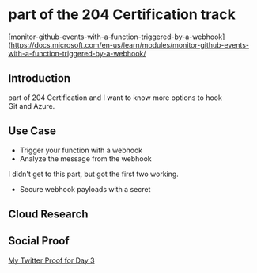 <!-- This template removes the micro tutorial for a quicker post and removes images for a full template check out the 000-DAY-ARTICLE-LONG-TEMPLATE.MD-->


# part of the 204 Certification track
[monitor-github-events-with-a-function-triggered-by-a-webhook](https://docs.microsoft.com/en-us/learn/modules/monitor-github-events-with-a-function-triggered-by-a-webhook/
## Introduction

part of 204 Certification and I want to know more options to hook  
Git and Azure.

## Use Case
* Trigger your function with a webhook
* Analyze the message from the webhook

I didn't get to this part, but got the first two working.
* Secure webhook payloads with a secret

## Cloud Research

## Social Proof

[My Twitter Proof for Day 3](https://twitter.com/stlwebmaster/status/1304244441725759491?s=20)


